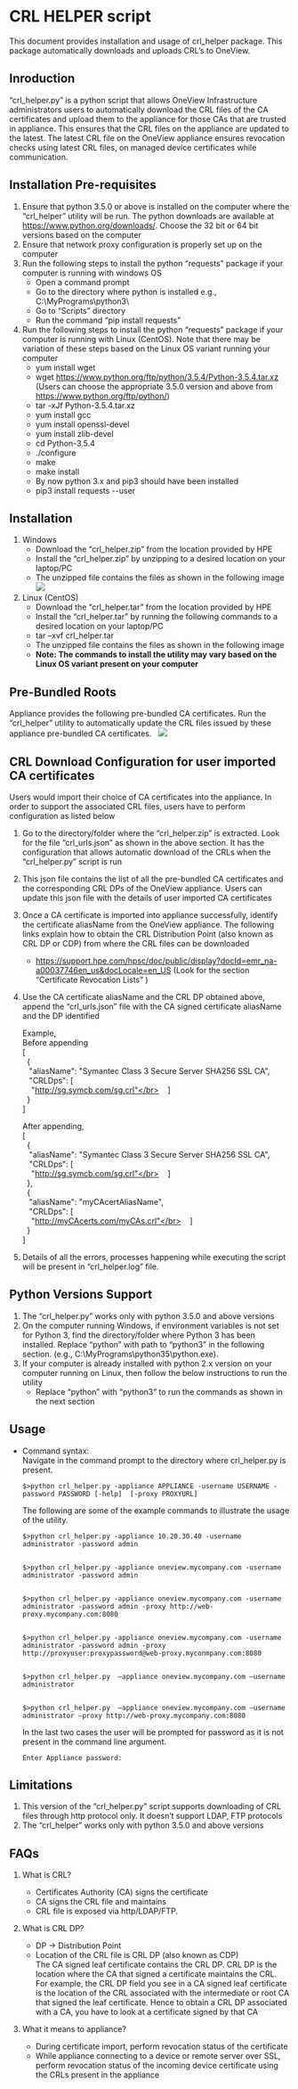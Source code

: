 # CRL HELPER script 
This document provides installation and usage of crl_helper package. This package automatically downloads and uploads CRL’s to OneView.

## Inroduction
“crl_helper.py” is a python script that allows OneView Infrastructure administrators users to automatically download the CRL files of the CA certificates and upload them to the appliance for those CAs that are trusted in appliance. This ensures that the CRL files on the appliance are updated to the latest.
The latest CRL file on the OneView appliance ensures revocation checks using latest CRL files, on managed device certificates while communication.

## Installation Pre-requisites
1.	Ensure that python 3.5.0 or above is installed on the computer where the “crl_helper” utility will be run. The python downloads are available at https://www.python.org/downloads/. Choose the 32 bit or 64 bit versions based on the computer 
2.	Ensure that network proxy configuration is properly set up on the computer
3.	Run the following steps to install the python “requests” package if your computer is running with windows OS
    *	Open a command prompt
    *	Go to the directory where python is installed e.g., C:\MyPrograms\python3\
    *	Go to “Scripts” directory
    *	Run the command “pip install requests”
4.	Run the following steps to install the python “requests” package if your computer is running with Linux (CentOS). Note that there may be variation of these steps based on the Linux OS variant running your computer
    *	yum install wget
    *	wget https://www.python.org/ftp/python/3.5.4/Python-3.5.4.tar.xz   (Users can choose the appropriate 3.5.0 version and above from https://www.python.org/ftp/python/)
    *	tar -xJf Python-3.5.4.tar.xz
    *	yum install gcc
    *	yum install openssl-devel 
	*	yum install zlib-devel
	*	cd Python-3.5.4
	*	./configure
	*	make
	*	make install 
	*	By now python 3.x and pip3 should have been installed
	*	pip3 install requests --user

## Installation
1.	Windows
	*	Download the “crl_helper.zip” from the location provided by HPE
	*	Install the “crl_helper.zip” by unzipping to a desired location on your laptop/PC
	*	The unzipped file contains the files as shown in the following image
    ![](C:/Users/Administrator/Desktop/files.png)
2.  Linux (CentOS)
	*	Download the “crl_helper.tar” from the location provided by HPE
	*	Install the “crl_helper.tar” by running the following commands to a desired location on your laptop/PC
	*	tar –xvf crl_helper.tar
	*	The unzipped file contains the files as shown in the following image
    *   **Note: The commands to install the utility may vary based on the Linux OS variant present on your computer**

## 	Pre-Bundled Roots
Appliance provides the following pre-bundled CA certificates. Run the “crl_helper” utility to automatically update the CRL files issued by these appliance pre-bundled CA certificates.
	&nbsp;&nbsp;![](C:/Users/Administrator/Desktop/managecerts.png)

##  CRL Download Configuration for user imported CA certificates
Users would import their choice of CA certificates into the appliance. In order to support the associated CRL files, users have to perform configuration as listed below
1.	Go to the directory/folder where the “crl_helper.zip” is extracted. Look for the file “crl_urls.json” as shown in the above section.  It has the configuration that allows automatic download of the CRLs when the “crl_helper.py” script is run
2.  This json file contains the list of all the pre-bundled CA certificates and the corresponding CRL DPs of the OneView appliance.  Users can update this json file with the details of user imported CA certificates
3.	Once a CA certificate is imported into appliance successfully, identify the certificate aliasName from the OneView appliance. The following links explain how to obtain the CRL Distribution Point (also known as CRL DP or CDP) from where the CRL files can be downloaded
    *	https://support.hpe.com/hpsc/doc/public/display?docId=emr_na-a00037746en_us&docLocale=en_US (Look for the section  “Certificate Revocation Lists” )
4.	Use the CA certificate aliasName and the CRL DP obtained above, append the “crl_urls.json” file with the CA signed certificate aliasName and the DP identified
    
	Example,</br>Before appending</br>
	[</br>
	&nbsp;  {</br>
	&nbsp;&nbsp;	"aliasName": "Symantec Class 3 Secure Server SHA256 SSL CA",</br>
	&nbsp;&nbsp;	"CRLDps": [</br>
	&nbsp;&nbsp;&nbsp;	  "http://sg.symcb.com/sg.crl"</br>
	&nbsp;&nbsp;	]</br>
	&nbsp;  }</br>
	]</br>
	
    After appending, </br>
	[</br>
	&nbsp;  {</br>
	&nbsp;&nbsp;	"aliasName": "Symantec Class 3 Secure Server SHA256 SSL CA",</br>
	&nbsp;&nbsp;	"CRLDps": [</br>
	&nbsp;&nbsp;&nbsp;	  "http://sg.symcb.com/sg.crl"</br>
	&nbsp;&nbsp;	]</br>
	&nbsp;  },</br>
	&nbsp; {</br>
	&nbsp;&nbsp;	"aliasName": "myCAcertAliasName",</br>
	&nbsp;&nbsp;	"CRLDps": [</br>
	&nbsp;&nbsp;&nbsp;	  "http://myCAcerts.com/myCAs.crl"</br>
	&nbsp;&nbsp;	]</br>
	&nbsp;  }</br>
	]</br>
5.	Details of all the errors, processes happening while executing the script will be present in “crl_helper.log” file. 

##	Python Versions Support
1.	The “crl_helper.py” works only with python 3.5.0 and above versions
2.	On the computer running Windows, if environment variables is not set for Python 3, find the directory/folder where Python 3 has been installed. Replace “python” with path to “python3” in the following section. (e.g., C:\MyPrograms\python35\python.exe).
3.	If your computer is already installed with python 2.x version on your computer running on Linux, then follow the below instructions to run the utility
    *	Replace “python” with “python3” to run the commands as shown in the next section  

## Usage    
*	Command syntax: </br>
	Navigate in the command prompt to the directory where crl_helper.py is present.  </br>
    ```
    $>python crl_helper.py -appliance APPLIANCE -username USERNAME -password PASSWORD [-help]  [-proxy PROXYURL]
	```
	
	The following are some of the example commands to illustrate the usage of the utility.
	```
	$>python crl_helper.py -appliance 10.20.30.40 -username administrator -password admin


	$>python crl_helper.py -appliance oneview.mycompany.com -username administrator -password admin


	$>python crl_helper.py -appliance oneview.mycompany.com -username administrator -password admin -proxy http://web-proxy.mycompany.com:8080


	$>python crl_helper.py -appliance oneview.mycompany.com -username administrator -password admin -proxy http://proxyuser:proxypassword@web-proxy.myconmpany.com:8080
    
   
	$>python crl_helper.py  –appliance oneview.mycompany.com –username administrator    
              
			  
	$>python crl_helper.py  –appliance oneview.mycompany.com –username administrator –proxy http://web-proxy.mycompany.com:8080 
	```
	In the last two cases the user will be prompted for password as it is not present in the command line argument.</br>
	```
	Enter Appliance password:
    ```
## 	Limitations
1.	This version of the “crl_helper.py” script supports downloading of CRL files through http protocol only. It doesn’t support LDAP, FTP protocols
2.	The “crl_helper” works only with python 3.5.0 and above versions

## FAQs
1.  What is CRL?
    *	Certificates Authority (CA) signs the certificate
    *	CA signs the CRL file and maintains 
    *	CRL file is exposed via http/LDAP/FTP.
2.  What is CRL DP?
    *	DP -> Distribution Point
    *	Location of the CRL file is CRL DP (also known as CDP)</br>
    The CA signed leaf certificate contains the CRL DP. CRL DP is the location where the CA that signed a certificate maintains the CRL. For example, the CRL DP field you see in a CA signed leaf certificate is the location of the CRL associated with the intermediate or root CA that signed the leaf certificate. Hence to obtain a CRL DP associated with a CA, you have to look at a certificate signed by that CA

3.  What it means to appliance?
    *	During certificate import, perform revocation status of the certificate
    *	While appliance connecting to a device or remote server over SSL, perform revocation status of the incoming device certificate using the CRLs present in the appliance




	
	
	







